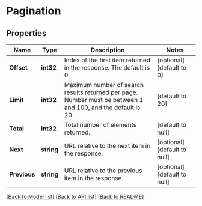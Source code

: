 # Pagination

## Properties
Name | Type | Description | Notes
------------ | ------------- | ------------- | -------------
**Offset** | **int32** | Index of the first item returned in the response. The default is 0. | [optional] [default to 0]
**Limit** | **int32** | Maximum number of search results returned per page. Number must be between 1 and 100, and the default is 20. | [default to 20]
**Total** | **int32** | Total number of elements returned. | [default to null]
**Next** | **string** | URL relative to the next item in the response. | [optional] [default to null]
**Previous** | **string** | URL relative to the previous item in the response. | [optional] [default to null]

[[Back to Model list]](../README.md#documentation-for-models) [[Back to API list]](../README.md#documentation-for-api-endpoints) [[Back to README]](../README.md)

